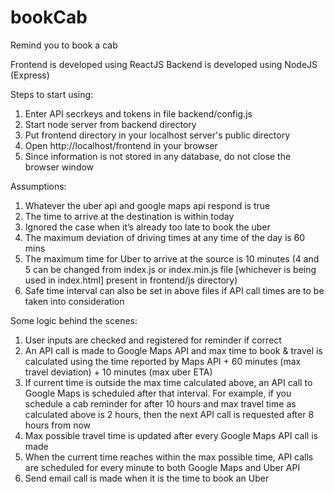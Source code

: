 # bookCab
Remind you to book a cab

Frontend is developed using ReactJS
Backend is developed using NodeJS (Express)


Steps to start using:
1. Enter API secrkeys and tokens in file backend/config.js
2. Start node server from backend directory
3. Put frontend directory in your localhost server's public directory
4. Open http://localhost/frontend in your browser
5. Since information is not stored in any database, do not close the browser window


Assumptions:
1. Whatever the uber api and google maps api respond is true
2. The time to arrive at the destination is within today
3. Ignored the case when it’s already too late to book the uber
4. The maximum deviation of driving times at any time of the day is 60 mins
5. The maximum time for Uber to arrive at the source is 10 minutes
(4 and 5 can be changed from index.js or index.min.js file [whichever is being used in index.html] present in frontend/js directory)
6. Safe time interval can also be set in above files if API call times are to be taken into consideration


Some logic behind the scenes:
1. User inputs are checked and registered for reminder if correct
2. An API call is made to Google Maps API and max time to book & travel is calculated using the time reported by Maps API + 60 minutes (max travel deviation) + 10 minutes (max uber ETA)
3. If current time is outside the max time calculated above, an API call to Google Maps is scheduled after that interval. For example, if you schedule a cab reminder for after 10 hours and max travel time as calculated above is 2 hours, then the next API call is requested after 8 hours from now
4. Max possible travel time is updated after every Google Maps API call is made
5. When the current time reaches within the max possible time, API calls are scheduled for every minute to both Google Maps and Uber API
6. Send email call is made when it is the time to book an Uber